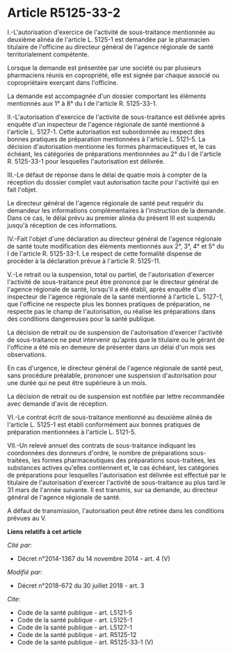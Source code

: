 # Article R5125-33-2

I.-L'autorisation d'exercice de l'activité de sous-traitance mentionnée au deuxième alinéa de l'article L. 5125-1 est
demandée par le pharmacien titulaire de l'officine au directeur général de l'agence régionale de santé territorialement
compétente.

Lorsque la demande est présentée par une société ou par plusieurs pharmaciens réunis en copropriété, elle est signée par
chaque associé ou copropriétaire exerçant dans l'officine.

La demande est accompagnée d'un dossier comportant les éléments mentionnés aux 1° à 8° du I de l'article R. 5125-33-1.

II.-L'autorisation d'exercice de l'activité de sous-traitance est délivrée après enquête d'un inspecteur de l'agence
régionale de santé mentionné à l'article L. 5127-1. Cette autorisation est subordonnée au respect des bonnes pratiques de
préparation mentionnées à l'article L. 5121-5. La décision d'autorisation mentionne les formes pharmaceutiques et, le cas
échéant, les catégories de préparations mentionnées au 2° du I de l'article R. 5125-33-1 pour lesquelles l'autorisation est
délivrée.

III.-Le défaut de réponse dans le délai de quatre mois à compter de la réception du dossier complet vaut autorisation tacite
pour l'activité qui en fait l'objet.

Le directeur général de l'agence régionale de santé peut requérir du demandeur les informations complémentaires à
l'instruction de la demande. Dans ce cas, le délai prévu au premier alinéa du présent III est suspendu jusqu'à réception de
ces informations.

IV.-Fait l'objet d'une déclaration au directeur général de l'agence régionale de santé toute modification des éléments
mentionnés aux 2°, 3°, 4° et 5° du I de l'article R. 5125-33-1. Le respect de cette formalité dispense de procéder à la
déclaration prévue à l'article R. 5125-11.

V.-Le retrait ou la suspension, total ou partiel, de l'autorisation d'exercer l'activité de sous-traitance peut être prononcé
par le directeur général de l'agence régionale de santé, lorsqu'il a été établi, après enquête d'un inspecteur de l'agence
régionale de la santé mentionné à l'article L. 5127-1, que l'officine ne respecte plus les bonnes pratiques de préparation,
ne respecte pas le champ de l'autorisation, ou réalise les préparations dans des conditions dangereuses pour la santé
publique.

La décision de retrait ou de suspension de l'autorisation d'exercer l'activité de sous-traitance ne peut intervenir qu'après
que le titulaire ou le gérant de l'officine a été mis en demeure de présenter dans un délai d'un mois ses observations.

En cas d'urgence, le directeur général de l'agence régionale de santé peut, sans procédure préalable, prononcer une
suspension d'autorisation pour une durée qui ne peut être supérieure à un mois.

La décision de retrait ou de suspension est notifiée par lettre recommandée avec demande d'avis de réception.

VI.-Le contrat écrit de sous-traitance mentionné au deuxième alinéa de l'article L. 5125-1 est établi conformément aux bonnes
pratiques de préparation mentionnées à l'article L. 5121-5.

VII.-Un relevé annuel des contrats de sous-traitance indiquant les coordonnées des donneurs d'ordre, le nombre de
préparations sous-traitées, les formes pharmaceutiques des préparations sous-traitées, les substances actives qu'elles
contiennent et, le cas échéant, les catégories de préparations pour lesquelles l'autorisation est délivrée est effectué par
le titulaire de l'autorisation d'exercer l'activité de sous-traitance au plus tard le 31 mars de l'année suivante. Il est
transmis, sur sa demande, au directeur général de l'agence régionale de santé.

A défaut de transmission, l'autorisation peut être retirée dans les conditions prévues au V.

**Liens relatifs à cet article**

_Cité par_:

  - Décret n°2014-1367 du 14 novembre 2014 - art. 4 (V)

_Modifié par_:

  - Décret n°2018-672 du 30 juillet 2018 - art. 3

_Cite_:

  - Code de la santé publique - art. L5121-5
  - Code de la santé publique - art. L5125-1
  - Code de la santé publique - art. L5127-1
  - Code de la santé publique - art. R5125-12
  - Code de la santé publique - art. R5125-33-1 (V)
